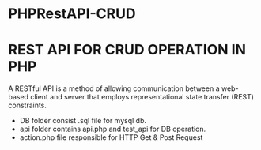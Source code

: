# PHPRestAPI-CRUD

<h1><b>REST API FOR CRUD OPERATION IN PHP</b></h1>

<P>A RESTful API is a method of allowing communication between a web-based client and server that employs representational state transfer (REST) constraints.</p>

<ul>
<li>DB folder consist .sql file for mysql db.</li>
<li>api folder contains api.php and test_api for DB operation.</li>
<li>action.php file responsible for HTTP Get & Post Request</li>
</ul>
